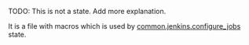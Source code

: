 
TODO: This is not a state. Add more explanation.

It is a file with macros which is used by [common.jenkins.configure_jobs](docs/states/common/jenkins/configure_jobs.md) state.

